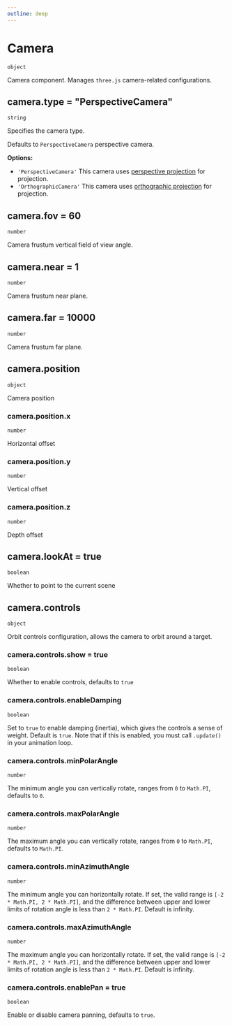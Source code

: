 ```yaml
---
outline: deep
---
```


# Camera

`object`

Camera component. Manages `three.js` camera-related configurations.

## camera.type = "PerspectiveCamera"
`string`

Specifies the camera type.

Defaults to `PerspectiveCamera` perspective camera.

**Options:**

- `'PerspectiveCamera'` This camera uses [perspective projection](<https://en.wikipedia.org/wiki/Perspective_(graphical)>) for projection.
- `'OrthographicCamera'` This camera uses [orthographic projection](https://en.wikipedia.org/wiki/Orthographic_projection) for projection.

## camera.fov = 60
`number`

Camera frustum vertical field of view angle.

## camera.near = 1
`number`

Camera frustum near plane.

## camera.far = 10000
`number`

Camera frustum far plane.

## camera.position
`object`

Camera position

### camera.position.x
`number`

Horizontal offset

### camera.position.y
`number`

Vertical offset

### camera.position.z
`number`

Depth offset

## camera.lookAt = true
`boolean`

Whether to point to the current scene

## camera.controls
`object`

Orbit controls configuration, allows the camera to orbit around a target.

### camera.controls.show = true
`boolean`

Whether to enable controls, defaults to `true`

### camera.controls.enableDamping
`boolean`

Set to `true` to enable damping (inertia), which gives the controls a sense of weight. Default is `true`.
Note that if this is enabled, you must call `.update()` in your animation loop.

### camera.controls.minPolarAngle
`number`

The minimum angle you can vertically rotate, ranges from `0` to `Math.PI`, defaults to `0`.

### camera.controls.maxPolarAngle
`number`

The maximum angle you can vertically rotate, ranges from `0` to `Math.PI`, defaults to `Math.PI`.

### camera.controls.minAzimuthAngle
`number`

The minimum angle you can horizontally rotate. If set, the valid range is `[-2 * Math.PI, 2 * Math.PI]`, and the difference between upper and lower limits of rotation angle is less than `2 * Math.PI`. Default is infinity.

### camera.controls.maxAzimuthAngle
`number`

The maximum angle you can horizontally rotate. If set, the valid range is `[-2 * Math.PI, 2 * Math.PI]`, and the difference between upper and lower limits of rotation angle is less than `2 * Math.PI`. Default is infinity.

### camera.controls.enablePan = true
`boolean`

Enable or disable camera panning, defaults to `true`.